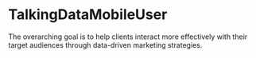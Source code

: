 # TalkingDataMobileUser
The overarching goal is to help clients interact more effectively with their target audiences through data-driven marketing strategies.
